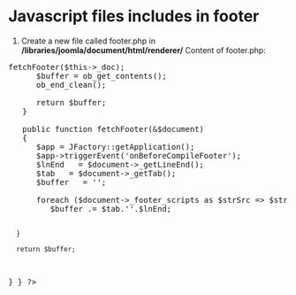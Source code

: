 # Javascript files includes in footer

1. Create a new file called footer.php in <b>/libraries/joomla/document/html/renderer/</b> Content of footer.php:

<pre>
<?php
// No direct access
defined('JPATH_BASE') or die;

/**
 * JDocument footer renderer
 */
class JDocumentRendererFooter extends JDocumentRenderer
{
   public function render($footer, $params = array(), $content = null)
   {
      ob_start();
      echo $this->fetchFooter($this->_doc);
      $buffer = ob_get_contents();
      ob_end_clean();

      return $buffer;
   }

   public function fetchFooter(&$document)
   {
      $app = JFactory::getApplication();
      $app->triggerEvent('onBeforeCompileFooter');
      $lnEnd   = $document->_getLineEnd();
      $tab   = $document->_getTab();
      $buffer   = '';

      foreach ($document->_footer_scripts as $strSrc => $strType) {
         $buffer .= $tab.'<script type="'.$strType['mime'].'" src="'.$strSrc.'"></script>'.$lnEnd;
      }
      
      return $buffer;
   }
}
?></pre> 
